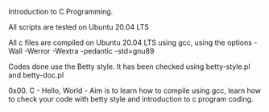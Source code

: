 Introduction to C Programming.

All scripts are tested on Ubuntu 20.04 LTS

All c files are compiled on Ubuntu 20.04 LTS using gcc, using the options -Wall -Werror -Wextra -pedantic -std=gnu89

Codes done use the Betty style. It has been checked using betty-style.pl and betty-doc.pl


0x00. C - Hello, World - Aim is to learn how to compile using gcc, learn how to check your code with betty style and introduction to c program coding.
